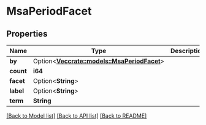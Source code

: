 # MsaPeriodFacet

## Properties

Name | Type | Description | Notes
------------ | ------------- | ------------- | -------------
**by** | Option<[**Vec<crate::models::MsaPeriodFacet>**](msa.Facet.md)> |  | [optional]
**count** | **i64** |  |
**facet** | Option<**String**> |  | [optional]
**label** | Option<**String**> |  | [optional]
**term** | **String** |  |

[[Back to Model list]](./README.md#documentation-for-models) [[Back to API list]](./README.md#documentation-for-api-endpoints) [[Back to README]](../README.md)
